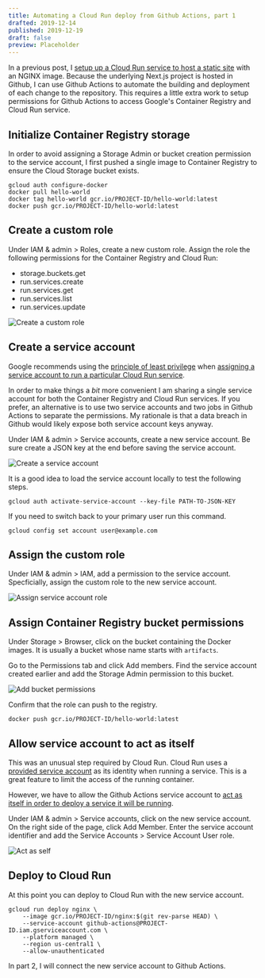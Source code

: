 ```yaml
---
title: Automating a Cloud Run deploy from Github Actions, part 1
drafted: 2019-12-14
published: 2019-12-19
draft: false
preview: Placeholder
---
```


In a previous post, I [setup up a Cloud Run service to host a static site](post/2019-12-08-how-to-run-a-static-site-in-google-cloud-run) with an NGINX image. Because the underlying Next.js project is hosted in Github, I can use Github Actions to automate the building and deployment of each change to the repository. This requires a little extra work to setup permissions for Github Actions to access Google's Container Registry and Cloud Run service.

## Initialize Container Registry storage

In order to avoid assigning a Storage Admin or bucket creation permission to the service account, I first pushed a single image to Container Registry to ensure the Cloud Storage bucket exists.

    gcloud auth configure-docker
    docker pull hello-world
    docker tag hello-world gcr.io/PROJECT-ID/hello-world:latest
    docker push gcr.io/PROJECT-ID/hello-world:latest

## Create a custom role

Under IAM & admin > Roles, create a new custom role. Assign the role the following permissions for the Container Registry and Cloud Run:

- storage.buckets.get
- run.services.create
- run.services.get
- run.services.list
- run.services.update

![Create a custom role](posts/2019-12-14-automating-cloud-run-deploy-from-github-actions/create_a_custom_role.png)

## Create a service account

Google recommends using the [principle of least privilege](https://en.wikipedia.org/wiki/Principle_of_least_privilege) when [assigning a service account to run a particular Cloud Run service](https://cloud.google.com/run/docs/securing/service-identity).

In order to make things a _bit_ more convenient I am sharing a single service account for both the Container Registry and Cloud Run services. If you prefer, an alternative is to use two service accounts and two jobs in Github Actions to separate the permissions. My rationale is that a data breach in Github would likely expose both service account keys anyway.

Under IAM & admin > Service accounts, create a new service account. Be sure create a JSON key at the end before saving the service account.

![Create a service account](posts/2019-12-14-automating-cloud-run-deploy-from-github-actions/create_a_service_account_key.png)

It is a good idea to load the service account locally to test the following steps.

    gcloud auth activate-service-account --key-file PATH-TO-JSON-KEY

If you need to switch back to your primary user run this command.

    gcloud config set account user@example.com

## Assign the custom role

Under IAM & admin > IAM, add a permission to the service account. Specficially, assign the custom role to the new service account.

![Assign service account role](posts/2019-12-14-automating-cloud-run-deploy-from-github-actions/assign_service_account_role.png)

## Assign Container Registry bucket permissions

Under Storage > Browser, click on the bucket containing the Docker images. It is usually a bucket whose name starts with `artifacts`.

Go to the Permissions tab and click Add members. Find the service account created earlier and add the Storage Admin permission to this bucket.

![Add bucket permissions](posts/2019-12-14-automating-cloud-run-deploy-from-github-actions/add_bucket_permissions.png)

Confirm that the role can push to the registry.

    docker push gcr.io/PROJECT-ID/hello-world:latest

## Allow service account to act as itself

This was an unusual step required by Cloud Run. Cloud Run uses a [provided service account](https://cloud.google.com/run/docs/securing/service-identity?hl=en#runtime_service_account) as its identity when running a service. This is a great feature to limit the access of the running container.

However, we have to allow the Github Actions service account to [act as itself in order to deploy a service it will be running](https://cloud.google.com/run/docs/reference/iam/roles#additional-configuration).

Under IAM & admin > Service accounts, click on the new service account. On the right side of the page, click Add Member. Enter the service account identifier and add the Service Accounts > Service Account User role.

![Act as self](posts/2019-12-14-automating-cloud-run-deploy-from-github-actions/act_as_self.png)

## Deploy to Cloud Run

At this point you can deploy to Cloud Run with the new service account.

    gcloud run deploy nginx \
        --image gcr.io/PROJECT-ID/nginx:$(git rev-parse HEAD) \
        --service-account github-actions@PROJECT-ID.iam.gserviceaccount.com \
        --platform managed \
        --region us-central1 \
        --allow-unauthenticated

In part 2, I will connect the new service account to Github Actions.
